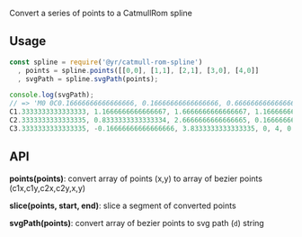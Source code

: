 Convert a series of points to a CatmullRom spline

## Usage

```js
const spline = require('@yr/catmull-rom-spline')
  , points = spline.points([[0,0], [1,1], [2,1], [3,0], [4,0]]
  , svgPath = spline.svgPath(points);

console.log(svgPath);
// => 'M0 0C0.16666666666666666, 0.16666666666666666, 0.6666666666666666, 0.8333333333333334, 1, 1
C1.3333333333333333, 1.1666666666666667, 1.6666666666666667, 1.1666666666666667, 2, 1
C2.3333333333333335, 0.8333333333333334, 2.6666666666666665, 0.16666666666666666, 3, 0
C3.3333333333333335, -0.16666666666666666, 3.8333333333333335, 0, 4, 0'
```

## API

**points(points)**: convert array of points (x,y) to array of bezier points (c1x,c1y,c2x,c2y,x,y)

**slice(points, start, end)**: slice a segment of converted points

**svgPath(points)**: convert array of bezier points to svg path (`d`) string